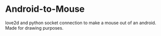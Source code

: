 # Android-to-Mouse
love2d and python socket connection to make a mouse out of an android. Made for drawing purposes.
